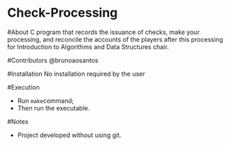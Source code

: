 # Check-Processing

#About
C program that records the issuance of checks, make your processing, and reconcile the accounts of the players after this processing for Introduction to Algorithms and Data Structures chair. 

#Contributors
@brunoaosantos

#Installation
No installation required by the user

#Execution
* Run `make`command;
* Then run the executable.

#Notes
* Project developed without using git.

